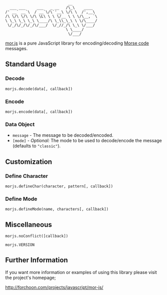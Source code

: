                                __           
      ___ ___     ___   _ __   /\_\    ____  
    /' __` __`\  / __`\/\`'__\ \/\ \  /',__\ 
    /\ \/\ \/\ \/\ \L\ \ \ \/__ \ \ \/\__, `\
    \ \_\ \_\ \_\ \____/\ \_\\_\_\ \ \/\____/
     \/_/\/_/\/_/\/___/  \/_//_/\ \_\ \/___/ 
                               \ \____/      
                                \/___/       

[mor.js][] is a pure JavaScript library for encoding/decoding [Morse code][]
messages.

## Standard Usage

### Decode

```
morjs.decode(data[, callback])
```

### Encode

```
morjs.encode(data[, callback])
```

### Data Object

* `message` - The message to be decoded/encoded.
* `[mode]` - *Optional:* The mode to be used to decode/encode the message
  (defaults to `"classic"`).

## Customization

### Define Character

```
morjs.defineChar(character, pattern[, callback])
```

### Define Mode

```
morjs.defineMode(name, characters[, callback])
```

## Miscellaneous

```
morjs.noConflict([callback])
```

```
morjs.VERSION
```

## Further Information

If you want more information or examples of using this library please visit the
project's homepage;

http://forchoon.com/projects/javascript/mor-js/

[mor.js]: http://forchoon.com/projects/javascript/mor-js/
[morse code]: http://en.wikipedia.org/wiki/Morse_code